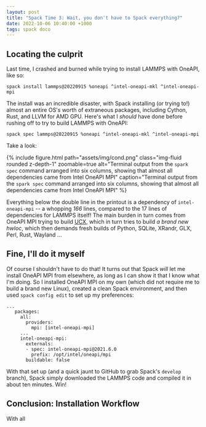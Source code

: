```yaml
---
layout: post
title: "Spack Time 3: Wait, you don't have to Spack everything?"
date: 2022-10-06 10:40:00 +1000
tags: spack doco
---
```


## Locating the culprit

Last time, I crashed and burned while trying to install LAMMPS with OneAPI, like so:

`spack install lammps@20220915 %oneapi ^intel-oneapi-mkl ^intel-oneapi-mpi`

The install was an incredible disaster, with Spack installing (or trying to!) almost an entire OS's worth of extraneous packages, including Cython, Rust, and LLVM for AMD GPU.
Here's what I *should* have done before rushing off to try to build LAMMPS with OneAPI:

`spack spec lammps@20220915 %oneapi ^intel-oneapi-mkl ^intel-oneapi-mpi`

Take a look:

{% include figure.html path="assets/img/cond.png" class="img-fluid rounded z-depth-1" zoomable=true
   alt="Terminal output from the `spark spec` command arranged into six columns,
   showing that almost all dependencies came from Intel OneAPI MPI"
   caption="Terminal output from the `spark spec` command arranged into six columns,
   showing that almost all dependencies came from Intel OneAPI MPI"
   %}

Everything below the double line in the printout is a dependency of `intel-oneapi-mpi` -- a whopping *166* lines, compared to the 17 lines of dependencies for LAMMPS itself!
The main burden in turn comes from OneAPI MPI trying to build [UCX](https://github.com/openucx/ucx), which in turn tries to build *a brand new hwloc*, which then demands fresh builds of Python, SQLite, XRandr, GLX, Perl, Rust, Wayland ...

## Fine, I'll do it myself

Of course I shouldn't have to do that! It turns out that Spack *will* let me install OneAPI MPI from elsewhere, as long as I can show it that I know what I'm doing.
So I installed OneAPI MPI on my own (which did not require me to build a brand new Linux), created a clean Spack environment, and then used `spack config edit` to set up my preferences:

```
...
   packages:
     all:
       providers:
         mpi: [intel-oneapi-mpi]
     ...
     intel-oneapi-mpi:
       externals:
       - spec: intel-oneapi-mpi@2021.6.0
         prefix: /opt/intel/oneapi/mpi
       buildable: false
```

With that set up (and a quick jaunt to GitHub to grab Spack's `develop` branch), Spack simply downloaded the LAMMPS code and compiled it in about ten minutes. Win!

## Conclusion: Installation Workflow

With all 
